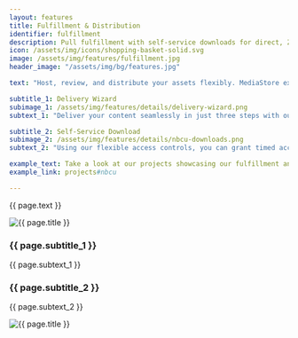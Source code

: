 ```yaml
---
layout: features
title: Fulfillment & Distribution
identifier: fulfillment
description: Pull fulfillment with self-service downloads for direct, ZIP or Aspera downloads, or push fulfillment with our industry-first intuitive Delivery Wizard.
icon: /assets/img/icons/shopping-basket-solid.svg
image: /assets/img/features/fulfillment.jpg
header_image: "/assets/img/bg/features.jpg"

text: "Host, review, and distribute your assets flexibly. MediaStore extends its functionality beyond sales and marketing by facilitating asset delivery to your licensees. Once your assets are hosted in MediaStore, distribution becomes effortless — eliminating the need to compile from scratch each time or reliance on external file transfer tools."

subtitle_1: Delivery Wizard
subimage_1: /assets/img/features/details/delivery-wizard.png
subtext_1: "Deliver your content seamlessly in just three steps with our new Delivery Wizard. Our intuitive delivery wizard makes content delivery easy. Manage your content sharing preferences effortlessly. Select your preferred transfer solution including Aspera, AWS, Signiant and Google Cloud. Review your assets and execute instant deliveries or schedule for later."

subtitle_2: Self-Service Download
subimage_2: /assets/img/features/details/nbcu-downloads.png
subtext_2: "Using our flexible access controls, you can grant timed access to specific clients, allowing them to retrieve assets from your catalog using various self-service download options such as ZIP package delivery and Aspera Faspex file transfer. Clients can easily browse, search, and filter assets with the same quality of presentation you expect from MediaStore. You can compile Collections or allow clients to show you which assets they need with fully flexible Wish Lists, Baskets and more. Additionally, you can send email-based download links directly from the platform to minimize their effort further."

example_text: Take a look at our projects showcasing our fulfillment and distribution solutions
example_link: projects#nbcu

---
```


<div class="row">
    <div class="col-md-12">
        <div class="service-details mb-40">
            <p>{{ page.text }}</p>
        </div>
    </div>
</div>
<div class="row">
    <div class="col-xl-6 col-lg-12">
        <div class="s-details-img mb-30">
          <img src="{{ page.subimage_1 }}" alt="{{ page.title }}">  
        </div>
    </div>
    <div class="col-xl-6 col-lg-12">
        <div class="service-details mb-40">
            <h3>{{ page.subtitle_1 }}</h3>
            <p>{{ page.subtext_1 }}</p>
        </div>
    </div>
</div>
<div class="row">
    <div class="col-xl-6 col-lg-12">
        <div class="service-details mb-40">
            <h3>{{ page.subtitle_2 }}</h3>
            <p>{{ page.subtext_2 }}</p>
        </div>
    </div>
    <div class="col-xl-6 col-lg-12">
        <div class="s-details-img mb-30">
          <img src="{{ page.subimage_2 }}" alt="{{ page.title }}">
        </div>
    </div>
</div>